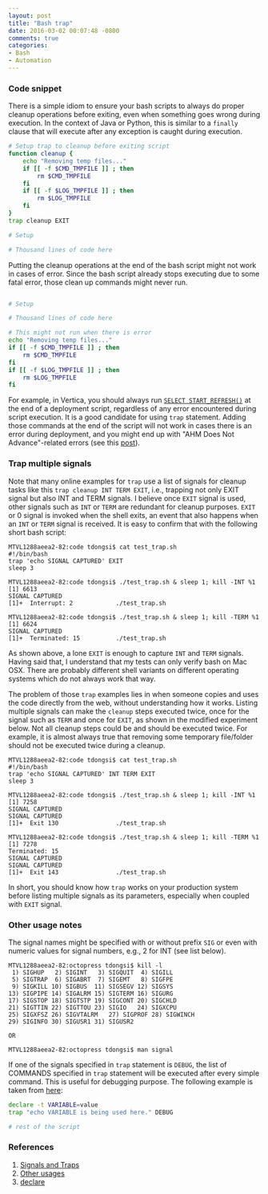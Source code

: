 ```yaml
---
layout: post
title: "Bash trap"
date: 2016-03-02 00:07:48 -0800
comments: true
categories: 
- Bash
- Automation
---
```


### Code snippet

There is a simple idiom to ensure your bash scripts to always do proper cleanup operations before exiting, even when something goes wrong during execution.
In the context of Java or Python, this is similar to a `finally` clause that will execute after any exception is caught during execution. 

``` bash DO THIS
# Setup trap to cleanup before exiting script
function cleanup {
    echo "Removing temp files..."
    if [[ -f $CMD_TMPFILE ]] ; then
        rm $CMD_TMPFILE
    fi
    if [[ -f $LOG_TMPFILE ]] ; then
        rm $LOG_TMPFILE
    fi
}
trap cleanup EXIT

# Setup

# Thousand lines of code here
```

Putting the cleanup operations at the end of the bash script might not work in cases of error. 
Since the bash script already stops executing due to some fatal error, those clean up commands might never run.

``` bash DON'T DO THIS

# Setup

# Thousand lines of code here

# This might not run when there is error
echo "Removing temp files..."
if [[ -f $CMD_TMPFILE ]] ; then
    rm $CMD_TMPFILE
fi
if [[ -f $LOG_TMPFILE ]] ; then
    rm $LOG_TMPFILE
fi
```

For example, in Vertica, you should always run [`SELECT START_REFRESH()`](https://my.vertica.com/docs/7.1.x/HTML/Content/Authoring/SQLReferenceManual/Functions/VerticaFunctions/START_REFRESH.htm) 
at the end of a deployment script, regardless of any error encountered during script execution.
It is a good candidate for using `trap` statement.
Adding those commands at the end of the script will not work in cases there is an error during deployment, and you might end up with "AHM Does Not Advance"-related errors (see this [post](/blog/2016/02/29/vertica-refresh-projections/)).

### Trap multiple signals

Note that many online examples for `trap` use a list of signals for cleanup tasks like this `trap cleanup INT TERM EXIT`, i.e., trapping not only EXIT signal but also INT and TERM signals. 
I believe once `EXIT` signal is used, other signals such as `INT` or `TERM` are redundant for cleanup purposes.
`EXIT` or 0 signal is invoked when the shell exits, an event that also happens when an `INT` or `TERM` signal is received.
It is easy to confirm that with the following short bash script:

``` plain Trap tests in Mac OSX
MTVL1288aeea2-82:code tdongsi$ cat test_trap.sh
#!/bin/bash
trap 'echo SIGNAL CAPTURED' EXIT
sleep 3

MTVL1288aeea2-82:code tdongsi$ ./test_trap.sh & sleep 1; kill -INT %1
[1] 6613
SIGNAL CAPTURED
[1]+  Interrupt: 2            ./test_trap.sh

MTVL1288aeea2-82:code tdongsi$ ./test_trap.sh & sleep 1; kill -TERM %1
[1] 6624
SIGNAL CAPTURED
[1]+  Terminated: 15          ./test_trap.sh
```

As shown above, a lone `EXIT` is enough to capture `INT` and `TERM` signals. 
Having said that, I understand that my tests can only verify bash on Mac OSX.
There are probably different shell variants on different operating systems which do not always work that way.

The problem of those `trap` examples lies in when someone copies and uses the code directly from the web, without understanding how it works.
Listing multiple signals can make the `cleanup` steps executed twice, once for the signal such as `TERM` and once for `EXIT`, as shown in the modified experiment below.
Not all cleanup steps could be and should be executed twice. 
For example, it is almost always true that removing some temporary file/folder should not be executed twice during a cleanup.

``` plain Problem of trapping multiple signals
MTVL1288aeea2-82:code tdongsi$ cat test_trap.sh
#!/bin/bash
trap 'echo SIGNAL CAPTURED' INT TERM EXIT
sleep 3

MTVL1288aeea2-82:code tdongsi$ ./test_trap.sh & sleep 1; kill -INT %1
[1] 7258
SIGNAL CAPTURED
SIGNAL CAPTURED
[1]+  Exit 130                ./test_trap.sh

MTVL1288aeea2-82:code tdongsi$ ./test_trap.sh & sleep 1; kill -TERM %1
[1] 7278
Terminated: 15
SIGNAL CAPTURED
SIGNAL CAPTURED
[1]+  Exit 143                ./test_trap.sh
```

In short, you should know how `trap` works on your production system before listing multiple signals as its parameters, especially when coupled with `EXIT` signal.

### Other usage notes

The signal names might be specified with or without prefix `SIG` or even with numeric values for signal numbers, e.g., 2 for INT (see list below).

``` plain List of signals
MTVL1288aeea2-82:octopress tdongsi$ kill -l
 1) SIGHUP	 2) SIGINT	 3) SIGQUIT	 4) SIGILL
 5) SIGTRAP	 6) SIGABRT	 7) SIGEMT	 8) SIGFPE
 9) SIGKILL	10) SIGBUS	11) SIGSEGV	12) SIGSYS
13) SIGPIPE	14) SIGALRM	15) SIGTERM	16) SIGURG
17) SIGSTOP	18) SIGTSTP	19) SIGCONT	20) SIGCHLD
21) SIGTTIN	22) SIGTTOU	23) SIGIO	24) SIGXCPU
25) SIGXFSZ	26) SIGVTALRM	27) SIGPROF	28) SIGWINCH
29) SIGINFO	30) SIGUSR1	31) SIGUSR2

OR 

MTVL1288aeea2-82:octopress tdongsi$ man signal
```

If one of the signals specified in `trap` statement is `DEBUG`, the list of COMMANDS specified in `trap` statement will be executed after every simple command. 
This is useful for debugging purpose. 
The following example is taken from [here](http://tldp.org/LDP/Bash-Beginners-Guide/html/chap_12.html): 

``` bash Tracing when a variable is used
declare -t VARIABLE=value
trap "echo VARIABLE is being used here." DEBUG

# rest of the script
```

### References

1. [Signals and Traps](http://tldp.org/LDP/Bash-Beginners-Guide/html/chap_12.html)
1. [Other usages](http://redsymbol.net/articles/bash-exit-traps/)
1. [declare](http://wiki.bash-hackers.org/commands/builtin/declare)


